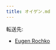 ```yaml
---
title: オイゲン.md
---
```

<div>

転送先:

-   [Eugen Rochko](/Eugen_Rochko "Eugen Rochko")

</div>

<div>

</div>
